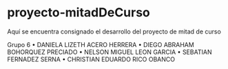 # proyecto-mitadDeCurso
Aquí se encuentra consignado el desarrollo del proyecto de mitad de curso

Grupo 6
• DANIELA LIZETH ACERO HERRERA
• DIEGO ABRAHAM BOHORQUEZ PRECIADO
• NELSON MIGUEL LEON GARCIA
• SEBATIAN FERNADEZ SERNA
• CHRISTIAN EDUARDO RICO OBANCO
